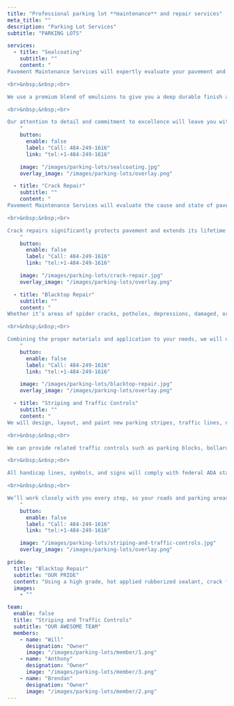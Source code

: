 ```yaml
---
title: "Professional parking lot **maintenance** and repair services"
meta_title: ""
description: "Parking Lot Services"
subtitle: "PARKING LOTS"

services:
  - title: "Sealcoating"
    subtitle: ""
    content: "
Pavement Maintenance Services will expertly evaluate your pavement and recommend treatment to improve the appearance and increase its lifetime.

<br>&nbsp;&nbsp;<br>

We use a premium blend of emulsions to give you a deep durable finish and maximize the lifespan of your parking lots and blacktop areas, shielding them from water, oil, UV, and wear and tear damage.

<br>&nbsp;&nbsp;<br>

Our attention to detail and commitment to excellence will leave you with a clean, beautiful surface that we guarantee and warranty for 4 years.
    "
    button:
      enable: false
      label: "Call: 484-249-1616"
      link: "tel:+1-484-249-1616"

    image: "/images/parking-lots/sealcoating.jpg"
    overlay_image: "/images/parking-lots/overlay.png"

  - title: "Crack Repair"
    subtitle: ""
    content: "
Pavement Maintenance Services will evaluate the cause and state of pavement cracks. Where repair is reasonable, we will propose a repair. Usually this involves cleaning, drying, grinding/routing to widen the crack, removing dust, and applying sealant. Using a high grade, hot applied rubberized sealant, crack filling is the first step in extending the life of your blacktop surfaces. We provide clean, professional work that restores integrity to your blacktop surface that adheres to the surrounding pavement to keep water out.

<br>&nbsp;&nbsp;<br>

Crack repairs significantly protects pavement and extends its lifetime cost effectively at a fraction of replacement cost, however it is rarely a permanent solution. We recommend periodic re-evaluation, anticipating replacement every 3-4 years. This can be extended by addressing subsurface conditions or providing a sealcoating to resist water infiltration.
    "
    button:
      enable: false
      label: "Call: 484-249-1616"
      link: "tel:+1-484-249-1616"

    image: "/images/parking-lots/crack-repair.jpg"
    overlay_image: "/images/parking-lots/overlay.png"

  - title: "Blacktop Repair"
    subtitle: ""
    content: "
Whether it’s areas of spider cracks, potholes, depressions, damaged, or disintegrated areas, we specialize in the restoration of your parking lots and driveways. A Pavement Maintenance Services representative will evaluate your pavement and propose an appropriate solution.

<br>&nbsp;&nbsp;<br>

Combining the proper materials and application to your needs, we will develop a plan that will maximize the strength and longevity of your blacktop. Common repairs include, but are not limited to, sawcut/removal/replacement of blacktop and subbase, cleaning and tackcoating existing surface, filling and compacting new material, overlaying existing pavement, sealcoating, and repair of storm sewer and inlets that might be undermining the pavement.
    "
    button:
      enable: false
      label: "Call: 484-249-1616"
      link: "tel:+1-484-249-1616"

    image: "/images/parking-lots/blacktop-repair.jpg"
    overlay_image: "/images/parking-lots/overlay.png"

  - title: "Striping and Traffic Controls"
    subtitle: ""
    content: "
We will design, layout, and paint new parking stripes, traffic lines, numbers, handicap symbols, and other specialized markings on your blacktop. Paint can include highly reflective materials where night visibility is a priority.

<br>&nbsp;&nbsp;<br>

We can provide related traffic controls such as parking blocks, bollards, guide rails, speed bumps, light fixtures and concrete foundations.

<br>&nbsp;&nbsp;<br>

All handicap lines, symbols, and signs will comply with federal ADA standards (per the Americans with Disabilities Act).

<br>&nbsp;&nbsp;<br>

We’ll work closely with you every step, so your roads and parking areas have crisp, easy to see lines, signs, and associated impediments.
    "
    button:
      enable: false
      label: "Call: 484-249-1616"
      link: "tel:+1-484-249-1616"

    image: "/images/parking-lots/striping-and-traffic-controls.jpg"
    overlay_image: "/images/parking-lots/overlay.png"

pride:
  title: "Blacktop Repair"
  subtitle: "OUR PRIDE"
  content: "Using a high grade, hot applied rubberized sealant, crack filling is the first step in extending the life of your blacktop surfaces. We provide clean, professional work that restores integrity to your blacktop surface that adheres to the surrounding pavement to keep water out."
  images:
    - ""

team:
  enable: false
  title: "Striping and Traffic Controls"
  subtitle: "OUR AWESOME TEAM"
  members:
    - name: "Will"
      designation: "Owner"
      image: "/images/parking-lots/member/1.png"
    - name: "Anthony"
      designation: "Owner"
      image: "/images/parking-lots/member/3.png"
    - name: "Brendan"
      designation: "Owner"
      image: "/images/parking-lots/member/2.png"
---
```

